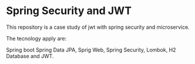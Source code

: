 # Spring Security and JWT

This repository is a case study of jwt with spring security and microservice.

The tecnology apply are:

Spring boot Spring Data JPA, Sprig Web, Spring Security, Lombok, H2 Database and JWT.
